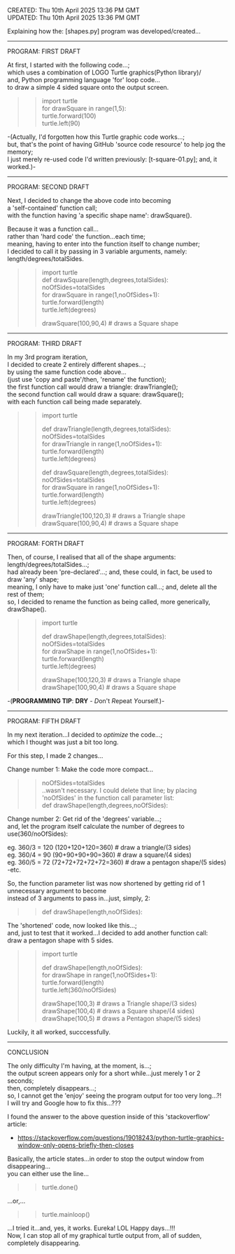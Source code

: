 CREATED: Thu 10th April 2025 13:36 PM GMT  
UPDATED: Thu 10th April 2025 13:36 PM GMT  

Explaining how the: [shapes.py] program was developed/created...

-----

PROGRAM: FIRST DRAFT

At first, I started with the following code...;   
which uses a combination of LOGO Turtle graphics(Python library)/   
and, Python programming language 'for' loop code...     
to draw a simple 4 sided square onto the output screen.    

>>import turtle  
>>for drawSquare in range(1,5):  
>>    turtle.forward(100)  
>>    turtle.left(90)

-(Actually, I'd forgotten how this Turtle graphic code works...;    
but, that's the point of having GitHub 'source code resource' to help jog the memory;    
I just merely re-used code I'd written previously: [t-square-01.py];
and, it worked.)-    

-----

PROGRAM: SECOND DRAFT

Next, I decided to change the above code into becoming   
a 'self-contained' function call;    
with the function having 'a specific shape name': drawSquare().   
  
Because it was a function call...  
rather than 'hard code' the function...each time;  
meaning, having to enter into the function itself to change number;      
I decided to call it by passing in 3 variable arguments, namely:      
length/degrees/totalSides.  

>>import turtle  
>>def drawSquare(length,degrees,totalSides):       
>>noOfSides=totalSides  
>>for drawSquare in range(1,noOfSides+1):  
>>    turtle.forward(length)  
>>    turtle.left(degrees)  
>>
>>drawSquare(100,90,4)     # draws a Square shape  

-----

PROGRAM: THIRD DRAFT

In my 3rd program iteration,  
I decided to create 2 entirely different shapes...;    
by using the same function code above...  
(just use 'copy and paste'/then, 'rename' the function);    
the first function call would draw a triangle: drawTriangle();      
the second function call would draw a square: drawSquare();    
with each function call being made separately.    

>>import turtle  
>>    
>>def drawTriangle(length,degrees,totalSides):     
>>noOfSides=totalSides  
>>for drawTriangle in range(1,noOfSides+1):  
>>    turtle.forward(length)  
>>    turtle.left(degrees)  
>>
>>def drawSquare(length,degrees,totalSides):       
>>noOfSides=totalSides  
>>for drawSquare in range(1,noOfSides+1):  
>>    turtle.forward(length)  
>>    turtle.left(degrees)  
>>  
>>drawTriangle(100,120,3)  # draws a Triangle shape  
>>drawSquare(100,90,4)     # draws a Square shape  

-----

PROGRAM: FORTH DRAFT

Then, of course, I realised that all of the shape arguments: length/degrees/totalSides...;    
had already been 'pre-declared'...; and, these could, in fact, be used to draw 'any' shape;    
meaning, I only have to make just 'one' function call...; and, delete all the rest of them;    
so, I decided to rename the function as being called, more generically, drawShape().      

>>import turtle
>>    
>>def drawShape(length,degrees,totalSides):         
>>noOfSides=totalSides  
>>for drawShape in range(1,noOfSides+1):    
>>    turtle.forward(length)    
>>    turtle.left(degrees)  
>>
>>drawShape(100,120,3)  # draws a Triangle shape  
>>drawShape(100,90,4)   # draws a Square shape  

-(**PROGRAMMING TIP**: **DRY** - *D*on't *R*epeat *Y*ourself.)-  

-----

PROGRAM: FIFTH DRAFT

In my next iteration...I decided to *optimize* the code...;     
which I thought was just a bit too long.  

For this step, I made 2 changes...  

Change number 1: Make the code more compact...  

>>noOfSides=totalSides  
..wasn't necessary. I could delete that line; by placing 'noOfSides' in the function call parameter list:   
>>def drawShape(length,degrees,noOfSides):         

Change number 2: Get rid of the 'degrees' variable...;   
and, let the program itself calculate the number of degrees to use(360/noOfSides):

eg. 360/3 = 120 (120+120+120=360) # draw a triangle/(3 sides)     
eg. 360/4 = 90 (90+90+90+90=360)  # draw a square/(4 sides)  
eg. 360/5 = 72 (72+72+72+72+72=360) # draw a pentagon shape/(5 sides)  
-etc.  

So, the function parameter list was now shortened by getting rid of 1 unnecessary argument to become  
instead of 3 arguments to pass in...just, simply, 2:       
>>def drawShape(length,noOfSides):           

The 'shortened' code, now looked like this...;  
and, just to test that it worked...I decided to add another function call:   
draw a pentagon shape with 5 sides.  

>>import turtle  
>>    
>>def drawShape(length,noOfSides):         
>>for drawShape in range(1,noOfSides+1):    
>>    turtle.forward(length)    
>>    turtle.left(360/noOfSides)  
>>
>>drawShape(100,3)  # draws a Triangle shape/(3 sides)   
>>drawShape(100,4)   # draws a Square shape/(4 sides)  
>>drawShape(100,5)   # draws a Pentagon shape/(5 sides)  

Luckily, it all worked, succcessfully.

-----

CONCLUSION

The only difficulty I'm having, at the moment, is...;  
the output screen appears only for a short while...just merely 1 or 2 seconds;   
then, completely disappears...;  
so, I cannot get the 'enjoy' seeing the program output for too very long...?!  
I will try and Google how to fix this...???

I found the answer to the above question inside of this 'stackoverflow' article:    

- https://stackoverflow.com/questions/19018243/python-turtle-graphics-window-only-opens-briefly-then-closes        

Basically, the article states...in order to stop the output window from disappearing...  
you can either use the line...
  
>>turtle.done()    

...or,...  

>>turtle.mainloop()  

...I tried it...and, yes, it works. Eureka! LOL Happy days...!!!  
Now, I can stop all of my graphical turtle output from, all of sudden, completely disappearing.  


 
